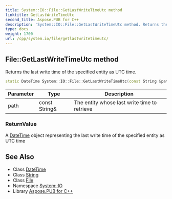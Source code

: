 ```yaml
---
title: System::IO::File::GetLastWriteTimeUtc method
linktitle: GetLastWriteTimeUtc
second_title: Aspose.PUB for C++
description: 'System::IO::File::GetLastWriteTimeUtc method. Returns the last write time of the specified entity as UTC time in C++.'
type: docs
weight: 1700
url: /cpp/system.io/file/getlastwritetimeutc/
---
```

## File::GetLastWriteTimeUtc method


Returns the last write time of the specified entity as UTC time.

```cpp
static DateTime System::IO::File::GetLastWriteTimeUtc(const String &path)
```


| Parameter | Type | Description |
| --- | --- | --- |
| path | const String\& | The entity whose last write time to retrieve |

### ReturnValue

A [DateTime](../../../system/datetime/) object representing the last write time of the specified entity as UTC time

## See Also

* Class [DateTime](../../../system/datetime/)
* Class [String](../../../system/string/)
* Class [File](../)
* Namespace [System::IO](../../)
* Library [Aspose.PUB for C++](../../../)
